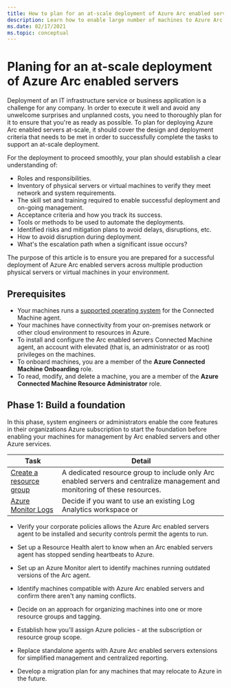 ```yaml
---
title: How to plan for an at-scale deployment of Azure Arc enabled servers
description: Learn how to enable large number of machines to Azure Arc enabled servers and configure essential security, management, and monitoring capabilities in Azure.
ms.date: 02/17/2021
ms.topic: conceptual
---
```


# Planing for an at-scale deployment of Azure Arc enabled servers

Deployment of an IT infrastructure service or business application is a challenge for any company. In order to execute it well and avoid any unwelcome surprises and unplanned costs, you need to thoroughly plan for it to ensure that you're as ready as possible. To plan for deploying Azure Arc enabled servers at-scale, it should cover the design and deployment criteria that needs to be met in order to successfully complete the tasks to support an at-scale deployment.

For the deployment to proceed smoothly, your plan should establish a clear understanding of:

* Roles and responsibilities.
* Inventory of physical servers or virtual machines to verify they meet network and system requirements.
* The skill set and training required to enable successful deployment and on-going management.
* Acceptance criteria and how you track its success.
* Tools or methods to be used to automate the deployments.
* Identified risks and mitigation plans to avoid delays, disruptions, etc.
* How to avoid disruption during deployment.
* What's the escalation path when a significant issue occurs?

The purpose of this article is to ensure you are prepared for a successful deployment of Azure Arc enabled servers across multiple production physical servers or virtual machines in your environment.

## Prerequisites

* Your machines runs a [supported operating system](agent-overview.md#supported-operating-systems) for the Connected Machine agent.
* Your machines have connectivity from your on-premises network or other cloud environment to resources in Azure.
* To install and configure the Arc enabled servers Connected Machine agent, an account with elevated (that is, an administrator or as root) privileges on the machines.
* To onboard machines, you are a member of the **Azure Connected Machine Onboarding** role.
* To read, modify, and delete a machine, you are a member of the **Azure Connected Machine Resource Administrator** role.

## Phase 1: Build a foundation

In this phase, system engineers or administrators enable the core features in their organizations Azure subscription to start the foundation before enabling your machines for management by Arc enabled servers and other Azure services.

|Task |Detail |
|-----|-------|
| [Create a resource group](../../azure-resource-manager/management/manage-resource-groups-portal.md#create-resource-groups) | A dedicated resource group to include only Arc enabled servers and centralize management and monitoring of these resources. |
| [Azure Monitor Logs](../../azure-monitor/logs/data-platform-logs.md) | Decide if you want to use an existing Log Analytics workspace or   



* Verify your corporate policies allows the Azure Arc enabled servers agent to be installed and security controls permit the agents to run.

* Set up a Resource Health alert to know when an Arc enabled servers agent has stopped sending heartbeats to Azure.

* Set up an Azure Monitor alert to identify machines running outdated versions of the Arc agent.

* Identify machines compatible with Azure Arc enabled servers and confirm there aren't any naming conflicts.

* Decide on an approach for organizing machines into one or more resource groups and tagging.

* Establish how you'll assign Azure policies - at the subscription or resource group scope.

* Replace standalone agents with Azure Arc enabled servers extensions for simplified management and centralized reporting.

* Develop a migration plan for any machines that may relocate to Azure in the future.

